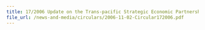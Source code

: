 ```yaml
---
title: 17/2006 Update on the Trans-pacific Strategic Economic Partnership
file_url: /news-and-media/circulars/2006-11-02-Circular172006.pdf
---
```

